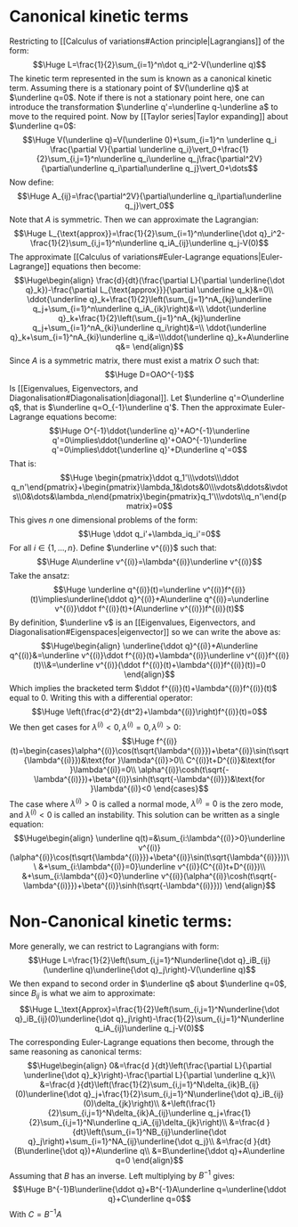 
# Canonical kinetic terms

Restricting to [[Calculus of variations#Action principle|Lagrangians]] of the form:$$\Huge L=\frac{1}{2}\sum_{i=1}^n\dot q_i^2-V(\underline q)$$The kinetic term represented in the sum is known as a canonical kinetic term. Assuming there is a stationary point of $V(\underline q)$ at $\underline q=0$. Note if there is not a stationary point here, one can introduce the transformation $\underline q'=\underline q-\underline a$ to move to the required point. Now by [[Taylor series|Taylor expanding]] about $\underline q=0$:$$\Huge V(\underline q)=V(\underline 0)+\sum_{i=1}^n \underline q_i \frac{\partial V}{\partial \underline q_i}\vert_0+\frac{1}{2}\sum_{i,j=1}^n\underline q_i\underline q_j\frac{\partial^2V}{\partial\underline q_i\partial\underline q_j}\vert_0+\dots$$Now define:$$\Huge A_{ij}=\frac{\partial^2V}{\partial\underline q_i\partial\underline q_j}\vert_0$$Note that $A$ is symmetric. Then we can approximate the Lagrangian:$$\Huge L_{\text{approx}}=\frac{1}{2}\sum_{i=1}^n\underline{\dot q}_i^2-\frac{1}{2}\sum_{i,j=1}^n\underline q_iA_{ij}\underline q_j-V(0)$$The approximate [[Calculus of variations#Euler-Lagrange equations|Euler-Lagrange]] equations then become:$$\Huge\begin{align}
\frac{d}{dt}(\frac{\partial L}{\partial \underline{\dot q}_k})-\frac{\partial L_{\text{approx}}}{\partial \underline q_k}&=0\\
\ddot{\underline q}_k+\frac{1}{2}\left(\sum_{j=1}^nA_{kj}\underline q_j+\sum_{i=1}^n\underline q_iA_{ik}\right)&=\\
\ddot{\underline q}_k+\frac{1}{2}\left(\sum_{j=1}^nA_{kj}\underline q_j+\sum_{i=1}^nA_{ki}\underline q_i\right)&=\\
\ddot{\underline q}_k+\sum_{i=1}^nA_{ki}\underline q_i&=\\\ddot{\underline q}_k+A\underline q&=
\end{align}$$Since $A$ is a symmetric matrix, there must exist a matrix $O$ such that:$$\Huge D=OAO^{-1}$$Is [[Eigenvalues, Eigenvectors, and Diagonalisation#Diagonalisation|diagonal]]. Let $\underline q'=O\underline q$, that is $\underline q=O_{-1}\underline q'$. Then the approximate Euler-Lagrange equations become:$$\Huge O^{-1}\ddot{\underline q}'+AO^{-1}\underline q'=0\implies\ddot{\underline q}'+OAO^{-1}\underline q'=0\implies\ddot{\underline q}'+D\underline q'=0$$That is:$$\Huge \begin{pmatrix}\ddot q_1'\\\vdots\\\ddot q_n'\end{pmatrix}+\begin{pmatrix}\lambda_1&\dots&0\\\vdots&\ddots&\vdots\\0&\dots&\lambda_n\end{pmatrix}\begin{pmatrix}q_1'\\\vdots\\q_n'\end{pmatrix}=0$$This gives $n$ one dimensional problems of the form:$$\Huge \ddot q_i'+\lambda_iq_i'=0$$For all $i\in\{1,\dots,n\}$. Define $\underline v^{(i)}$ such that:$$\Huge A\underline v^{(i)}=\lambda^{(i)}\underline v^{(i)}$$Take the ansatz:$$\Huge \underline q^{(i)}(t)=\underline v^{(i)}f^{(i)}(t)\implies\underline{\ddot q}^{(i)}+A\underline q^{(i)}=\underline v^{(i)}\ddot f^{(i)}(t)+(A\underline v^{(i)})f^{(i)}(t)$$By definition, $\underline v$ is an [[Eigenvalues, Eigenvectors, and Diagonalisation#Eigenspaces|eigenvector]] so we can write the above as:$$\Huge\begin{align}
\underline{\ddot q}^{(i)}+A\underline q^{(i)}&=\underline v^{(i)}\ddot f^{(i)}(t)+\lambda^{(i)}\underline v^{(i)}f^{(i)}(t)\\&=\underline v^{(i)}(\ddot f^{(i)}(t)+\lambda^{(i)}f^{(i)}(t))=0
\end{align}$$Which implies the bracketed term $\ddot f^{(i)}(t)+\lambda^{(i)}f^{(i)}(t)$ equal to $0$. Writing this with a differential operator:$$\Huge \left(\frac{d^2}{dt^2}+\lambda^{(i)}\right)f^{(i)}(t)=0$$We then get cases for $\lambda^{(i)}<0,\lambda^{(i)}=0,\lambda^{(i)}>0$:$$\Huge f^{(i)}(t)=\begin{cases}\alpha^{(i)}\cos(t\sqrt{\lambda^{(i)}})+\beta^{(i)}\sin(t\sqrt{\lambda^{(i)}})&\text{for }\lambda^{(i)}>0\\
C^{(i)}t+D^{(i)}&\text{for }\lambda^{(i)}=0\\ 
\alpha^{(i)}\cosh(t\sqrt{-\lambda^{(i)}})+\beta^{(i)}\sinh(t\sqrt{-\lambda^{(i)}})&\text{for }\lambda^{(i)}<0
\end{cases}$$The case where $\lambda^{(i)}>0$ is called a normal mode, $\lambda^{(i)}=0$ is the zero mode, and $\lambda^{(i)}<0$ is called an instability. This solution can be written as a single equation:$$\Huge\begin{align}
\underline q(t)=&\sum_{i:\lambda^{(i)}>0}\underline v^{(i)}(\alpha^{(i)}\cos(t\sqrt{\lambda^{(i)}})+\beta^{(i)}\sin(t\sqrt{\lambda^{(i)}}))\\
&+\sum_{i:\lambda^{(i)}=0}\underline v^{(i)}(C^{(i)}t+D^{(i)})\\
&+\sum_{i:\lambda^{(i)}<0}\underline v^{(i)}(\alpha^{(i)}\cosh(t\sqrt{-\lambda^{(i)}})+\beta^{(i)}\sinh(t\sqrt{-\lambda^{(i)}}))
\end{align}$$

# Non-Canonical kinetic terms:

More generally, we can restrict to Lagrangians with form:$$\Huge L=\frac{1}{2}\left(\sum_{i,j=1}^N\underline{\dot q}_iB_{ij}(\underline q)\underline{\dot q}_j\right)-V(\underline q)$$We then expand to second order in $\underline q$ about $\underline q=0$, since $B_{ij}$ is what we aim to approximate:$$\Huge L_\text{Approx}=\frac{1}{2}\left(\sum_{i,j=1}^N\underline{\dot q}_iB_{ij}(0)\underline{\dot q}_j\right)-\frac{1}{2}\sum_{i,j=1}^N\underline q_iA_{ij}\underline q_j-V(0)$$The corresponding Euler-Lagrange equations then become, through the same reasoning as canonical terms:$$\Huge\begin{align}
0&=\frac{d }{dt}\left(\frac{\partial L}{\partial \underline{\dot q}_k}\right)-\frac{\partial L}{\partial \underline q_k}\\
&=\frac{d }{dt}\left(\frac{1}{2}\sum_{i,j=1}^N\delta_{ik}B_{ij}(0)\underline{\dot q}_j+\frac{1}{2}\sum_{i,j=1}^N\underline{\dot q}_iB_{ij}(0)\delta_{jk}\right)\\
&+\left(\frac{1}{2}\sum_{i,j=1}^N\delta_{ik}A_{ij}\underline q_j+\frac{1}{2}\sum_{i,j=1}^N\underline q_iA_{ij}\delta_{jk}\right)\\
&=\frac{d }{dt}\left(\sum_{i=1}^NB_{ij}\underline{\dot q}_j\right)+\sum_{i=1}^NA_{ij}\underline{\dot q_j}\\
&=\frac{d }{dt}(B\underline{\dot q})+A\underline q\\
&=B\underline{\ddot q}+A\underline q=0
\end{align}$$Assuming that $B$ has an inverse. Left multiplying by $B^{-1}$ gives:$$\Huge B^{-1}B\underline{\ddot q}+B^{-1}A\underline q=\underline{\ddot q}+C\underline q=0$$With $C=B^{-1}A$